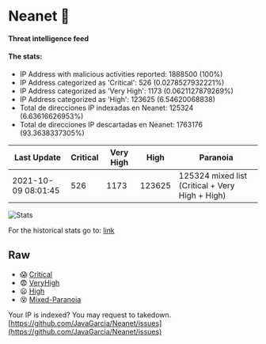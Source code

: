 # Neanet :hocho:
#### Threat intelligence feed
#### The stats:

- IP Address with malicious activities reported: 1888500 (100%)
- IP Address categorized as 'Critical':  526 (0.0278527932221%)
- IP Address categorized as 'Very High':  1173 (0.0621127879269%)
- IP Address categorized as 'High':  123625 (6.54620068838)
- Total de direcciones IP indexadas en Neanet:  125324 (6.63616626953%)
- Total de direcciones IP descartadas en Neanet:  1763176 (93.3638337305%)

| Last Update | Critical | Very High | High | Paranoia |
| --- | --- | --- | --- | --- |
| 2021-10-09 08:01:45 | 526 | 1173 | 123625 | 125324 mixed list (Critical + Very High + High)|

![Stats](https://docs.google.com/spreadsheets/d/e/2PACX-1vSnaNMIXVabIpDJjufMlzH7poXnshF3mgd8Is1g9ytUEzVsP5my4Trn8f-xkoLLQ38xpL3HtmUexLo6/pubchart?oid=501124687&format=image)

For the historical stats go to: [link](/stats.csv)
## Raw
- :scream: [Critical](https://raw.githubusercontent.com/JavaGarcia/Neanet/master/blacklists/neanet_critical.txt)
- :fearful: [VeryHigh](https://raw.githubusercontent.com/JavaGarcia/Neanet/master/blacklists/neanet_veryHigh.txtt)
- :frowning: [High](https://raw.githubusercontent.com/JavaGarcia/Neanet/master/blacklists/neanet_high.txt)
- :dizzy_face: [Mixed-Paranoia](https://raw.githubusercontent.com/JavaGarcia/Neanet/master/blacklists/neanet_all.txt)


Your IP is indexed? You may request to takedown. [https://github.com/JavaGarcia/Neanet/issues](https://github.com/JavaGarcia/Neanet/issues)





















































































































































































































































































































































































































































































































































































































































































































































































































































































































































































































































































































































































































































































































































































































































































































































































































































































































































































































































































































































































































































































































































































































































































































































































































































































































































































































































































































































































































































































































































































































































































































































































































































































































































































































































































































































































































































































































































































































































































































































































































































































































































































































































































































































































































































































































































































































































































































































































































































































































































































































































































































































































































































































































































































































































































































































































































































































































































































































































































































































































































































































































































































































































































































































































































































































































































































































































































































































































































































































































































































































































































































































































































































































































































































































































































































































































































































































































































































































































































































































































































































































































































































































































































































































































































































































































































































































































































































































































































































































































































































































































































































































































































































































































































































































































































































































